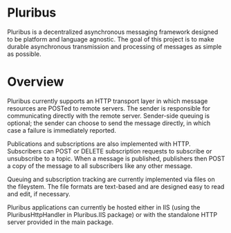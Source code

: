 # Pluribus
Pluribus is a decentralized asynchronous messaging framework designed to be platform and language agnostic.  The goal of this project is to make durable asynchronous transmission and processing of messages as simple as possible.

# Overview

Pluribus currently supports an HTTP transport layer in which message resources are POSTed to remote servers.  The sender is responsible for communicating directly with the remote server.  Sender-side queuing is optional; the sender can choose to send the message directly, in which case a failure is immediately reported.

Publications and subscriptions are also implemented with HTTP.  Subscribers can POST or DELETE subscription requests to subscribe or unsubscribe to a topic.  When a message is published, publishers then POST a copy of the message to all subscribers like any other message.

Queuing and subscription tracking are currently implemented via files on the fileystem.  The file formats are text-based and are designed easy to read and edit, if necessary.

Pluribus applications can currently be hosted either in IIS (using the PluribusHttpHandler in Pluribus.IIS package) or with the standalone HTTP server provided in the main package.
